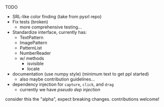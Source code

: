 TODO
  
  - SRL-like color finding (take from pysrl repo)
  - Fix tests (broken)
    + more comprehensive testing...
  - Standardize interface, currently has:
    + TextPattern
    + ImagePattern
    + PatternList
    + NumberReader
    + w/ methods
      - isvisible
      - locate
  - documentation (use numpy style) (minimum text to get ppl started)
    + also maybe contribution guidelines...
  - dependency injection for `capture`, `click`, and `drag`
    + currently we have *pseudo dep injection*
   

consider this the "alpha", expect breaking changes.  contributions welcome!
